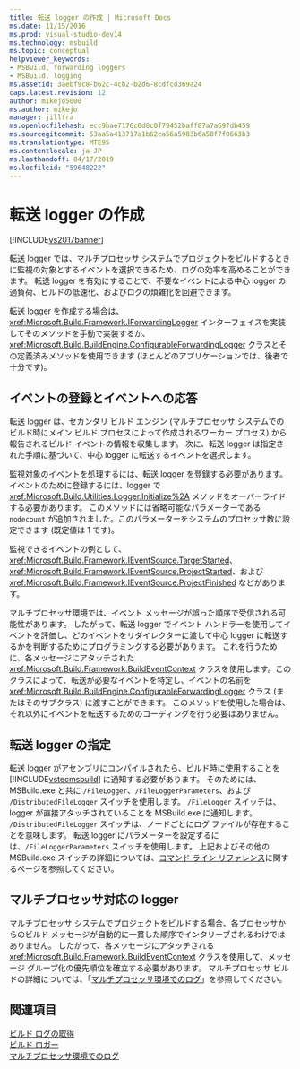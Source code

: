 ```yaml
---
title: 転送 logger の作成 | Microsoft Docs
ms.date: 11/15/2016
ms.prod: visual-studio-dev14
ms.technology: msbuild
ms.topic: conceptual
helpviewer_keywords:
- MSBuild, forwarding loggers
- MSBuild, logging
ms.assetid: 3aebf9c8-b62c-4cb2-b2d6-8cdfcd369a24
caps.latest.revision: 12
author: mikejo5000
ms.author: mikejo
manager: jillfra
ms.openlocfilehash: ecc9bae7176c0d8c0f79452baff87a7a697db459
ms.sourcegitcommit: 53aa5a413717a1b62ca56a5983b6a50f7f0663b3
ms.translationtype: MTE95
ms.contentlocale: ja-JP
ms.lasthandoff: 04/17/2019
ms.locfileid: "59648222"
---
```

# <a name="creating-forwarding-loggers"></a>転送 logger の作成
[!INCLUDE[vs2017banner](../includes/vs2017banner.md)]

転送 logger では、マルチプロセッサ システムでプロジェクトをビルドするときに監視の対象とするイベントを選択できるため、ログの効率を高めることができます。 転送 logger を有効にすることで、不要なイベントによる中心 logger の過負荷、ビルドの低速化、およびログの煩雑化を回避できます。  
  
 転送 logger を作成する場合は、<xref:Microsoft.Build.Framework.IForwardingLogger> インターフェイスを実装してそのメソッドを手動で実装するか、<xref:Microsoft.Build.BuildEngine.ConfigurableForwardingLogger> クラスとその定義済みメソッドを使用できます  (ほとんどのアプリケーションでは、後者で十分です)。  
  
## <a name="register-events-and-respond-to-them"></a>イベントの登録とイベントへの応答  
 転送 logger は、セカンダリ ビルド エンジン (マルチプロセッサ システムでのビルド時にメイン ビルド プロセスによって作成されるワーカー プロセス) から報告されるビルド イベントの情報を収集します。 次に、転送 logger は指定された手順に基づいて、中心 logger に転送するイベントを選択します。  
  
 監視対象のイベントを処理するには、転送 logger を登録する必要があります。 イベントのために登録するには、logger で <xref:Microsoft.Build.Utilities.Logger.Initialize%2A> メソッドをオーバーライドする必要があります。 このメソッドには省略可能なパラメーターである `nodecount` が追加されました。このパラメーターをシステムのプロセッサ数に設定できます  (既定値は 1 です)。  
  
 監視できるイベントの例として、<xref:Microsoft.Build.Framework.IEventSource.TargetStarted>、<xref:Microsoft.Build.Framework.IEventSource.ProjectStarted>、および <xref:Microsoft.Build.Framework.IEventSource.ProjectFinished> などがあります。  
  
 マルチプロセッサ環境では、イベント メッセージが誤った順序で受信される可能性があります。 したがって、転送 logger でイベント ハンドラーを使用してイベントを評価し、どのイベントをリダイレクターに渡して中心 logger に転送するかを判断するためにプログラミングする必要があります。 これを行うために、各メッセージにアタッチされた <xref:Microsoft.Build.Framework.BuildEventContext> クラスを使用します。このクラスによって、転送が必要なイベントを特定し、イベントの名前を <xref:Microsoft.Build.BuildEngine.ConfigurableForwardingLogger> クラス (またはそのサブクラス) に渡すことができます。 このメソッドを使用した場合は、それ以外にイベントを転送するためのコーディングを行う必要はありません。  
  
## <a name="specify-a-forwarding-logger"></a>転送 logger の指定  
 転送 logger がアセンブリにコンパイルされたら、ビルド時に使用することを [!INCLUDE[vstecmsbuild](../includes/vstecmsbuild-md.md)] に通知する必要があります。 そのためには、MSBuild.exe と共に `/FileLogger`、`/FileLoggerParameters`、および `/DistributedFileLogger` スイッチを使用します。 `/FileLogger` スイッチは、logger が直接アタッチされていることを MSBuild.exe に通知します。 `/DistributedFileLogger` スイッチは、ノードごとにログ ファイルが存在することを意味します。 転送 logger にパラメーターを設定するには、`/FileLoggerParameters` スイッチを使用します。 上記およびその他の MSBuild.exe スイッチの詳細については、[コマンド ライン リファレンス](../msbuild/msbuild-command-line-reference.md)に関するページを参照してください。  
  
## <a name="multi-processor-aware-loggers"></a>マルチプロセッサ対応の logger  
 マルチプロセッサ システムでプロジェクトをビルドする場合、各プロセッサからのビルド メッセージが自動的に一貫した順序でインタリーブされるわけではありません。 したがって、各メッセージにアタッチされる <xref:Microsoft.Build.Framework.BuildEventContext> クラスを使用して、メッセージ グループ化の優先順位を確立する必要があります。 マルチプロセッサ ビルドの詳細については、「[マルチプロセッサ環境でのログ](../msbuild/logging-in-a-multi-processor-environment.md)」を参照してください。  
  
## <a name="see-also"></a>関連項目  
 [ビルド ログの取得](../msbuild/obtaining-build-logs-with-msbuild.md)   
 [ビルド ロガー](../msbuild/build-loggers.md)   
 [マルチプロセッサ環境でのログ](../msbuild/logging-in-a-multi-processor-environment.md)
